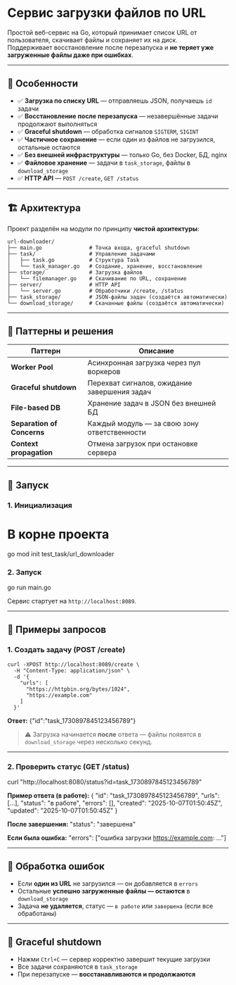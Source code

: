 # Сервис загрузки файлов по URL

Простой веб-сервис на Go, который принимает список URL от пользователя, скачивает файлы и сохраняет их на диск.  
Поддерживает восстановление после перезапуска и **не теряет уже загруженные файлы даже при ошибках**.

---

## 📌 Особенности

- ✅ **Загрузка по списку URL** — отправляешь JSON, получаешь `id` задачи
- ✅ **Восстановление после перезапуска** — незавершённые задачи продолжают выполняться
- ✅ **Graceful shutdown** — обработка сигналов `SIGTERM`, `SIGINT`
- ✅ **Частичное сохранение** — если один из файлов не загрузился, остальные остаются
- ✅ **Без внешней инфраструктуры** — только Go, без Docker, БД, nginx
- ✅ **Файловое хранение** — задачи в `task_storage`, файлы в `download_storage`
- ✅ **HTTP API** — `POST /create`, `GET /status`

---

## 🏗 Архитектура

Проект разделён на модули по принципу **чистой архитектуры**:

```
url-downloader/
├── main.go               # Точка входа, graceful shutdown
├── task/                 # Управление задачами
│   ├── task.go           # Структура Task
│   └── task_manager.go   # Создание, хранение, восстановление
├── storage/              # Загрузка файлов
│   └── filemanager.go    # Скачивание по URL, сохранение
├── server/               # HTTP API
│   └── server.go         # Обработчики /create, /status
├── task_storage/         # JSON-файлы задач (создаётся автоматически)
└── download_storage/     # Скачанные файлы (создаётся автоматически)
```

---

## 🧩 Паттерны и решения

| Паттерн | Описание |
|--------|--------|
| **Worker Pool** | Асинхронная загрузка через пул воркеров |
| **Graceful shutdown** | Перехват сигналов, ожидание завершения задач |
| **File-based DB** | Хранение задач в JSON без внешней БД |
| **Separation of Concerns** | Каждый модуль — за свою зону ответственности |
| **Context propagation** | Отмена загрузок при остановке сервера |

---

## 🚀 Запуск

### 1. Инициализация

# В корне проекта
go mod init test_task/url_downloader

### 2. Запуск

go run main.go

Сервис стартует на `http://localhost:8089`.

---

## 🧪 Примеры запросов

### 1. Создать задачу (POST /create)

```
curl -XPOST http://localhost:8089/create \
  -H "Content-Type: application/json" \
  -d '{
    "urls": [
      "https://httpbin.org/bytes/1024",
      "https://example.com"
    ]
  }'
```

**Ответ:**
{"id":"task_1730897845123456789"}

> ⚠️ Загрузка начинается **после** ответа — файлы появятся в `download_storage` через несколько секунд.

---

### 2. Проверить статус (GET /status)

curl "http://localhost:8080/status?id=task_1730897845123456789"

**Пример ответа (в работе):**
{
  "id": "task_1730897845123456789",
  "urls": [...],
  "status": "в работе",
  "errors": [],
  "created": "2025-10-07T01:50:45Z",
  "updated": "2025-10-07T01:50:45Z"
}

**После завершения:**
"status": "завершена"

**Если была ошибка:**
"errors": ["ошибка загрузки https://example.com: ..."]

---

## 🧯 Обработка ошибок

- Если **один из URL** не загрузился — он добавляется в `errors`
- Остальные **успешно загруженные файлы — остаются** в `download_storage`
- Задача **не удаляется**, статус — `в работе` или `завершена` (если все обработаны)

---

## 🧹 Graceful shutdown

- Нажми `Ctrl+C` — сервер корректно завершит текущие загрузки
- Все задачи сохраняются в `task_storage`
- При перезапуске — **восстанавливаются и продолжаются**



